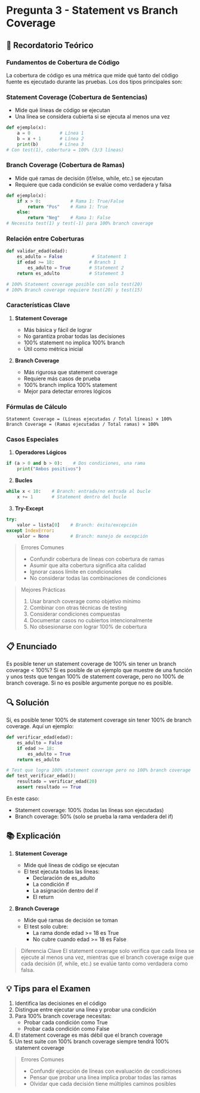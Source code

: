 # Pregunta 3 - Statement vs Branch Coverage

## 📖 Recordatorio Teórico

### Fundamentos de Cobertura de Código

La cobertura de código es una métrica que mide qué tanto del código fuente es ejecutado durante las pruebas. Los dos tipos principales son:

### Statement Coverage (Cobertura de Sentencias)

- Mide qué líneas de código se ejecutan
- Una línea se considera cubierta si se ejecuta al menos una vez

```python
def ejemplo(x):
    a = 0           # Línea 1
    b = x + 1       # Línea 2
    print(b)        # Línea 3
# Con test(1), cobertura = 100% (3/3 líneas)
```

### Branch Coverage (Cobertura de Ramas)

- Mide qué ramas de decisión (if/else, while, etc.) se ejecutan
- Requiere que cada condición se evalúe como verdadera y falsa

```python
def ejemplo(x):
    if x > 0:           # Rama 1: True/False
        return "Pos"    # Rama 1: True
    else:
        return "Neg"    # Rama 1: False
# Necesita test(1) y test(-1) para 100% branch coverage
```

### Relación entre Coberturas

```python
def validar_edad(edad):
    es_adulto = False           # Statement 1
    if edad >= 18:             # Branch 1
        es_adulto = True       # Statement 2
    return es_adulto           # Statement 3

# 100% Statement coverage posible con solo test(20)
# 100% Branch coverage requiere test(20) y test(15)
```

### Características Clave

1. **Statement Coverage**

   - Más básica y fácil de lograr
   - No garantiza probar todas las decisiones
   - 100% statement no implica 100% branch
   - Útil como métrica inicial

2. **Branch Coverage**
   - Más rigurosa que statement coverage
   - Requiere más casos de prueba
   - 100% branch implica 100% statement
   - Mejor para detectar errores lógicos

### Fórmulas de Cálculo

```
Statement Coverage = (Líneas ejecutadas / Total líneas) × 100%
Branch Coverage = (Ramas ejecutadas / Total ramas) × 100%
```

### Casos Especiales

1. **Operadores Lógicos**

```python
if (a > 0 and b > 0):    # Dos condiciones, una rama
    print("Ambos positivos")
```

2. **Bucles**

```python
while x < 10:    # Branch: entrada/no entrada al bucle
    x += 1       # Statement dentro del bucle
```

3. **Try-Except**

```python
try:
    valor = lista[0]    # Branch: éxito/excepción
except IndexError:
    valor = None        # Branch: manejo de excepción
```

> Errores Comunes
>
> - Confundir cobertura de líneas con cobertura de ramas
> - Asumir que alta cobertura significa alta calidad
> - Ignorar casos límite en condicionales
> - No considerar todas las combinaciones de condiciones

> Mejores Prácticas
>
> 1.  Usar branch coverage como objetivo mínimo
> 2.  Combinar con otras técnicas de testing
> 3.  Considerar condiciones compuestas
> 4.  Documentar casos no cubiertos intencionalmente
> 5.  No obsesionarse con lograr 100% de cobertura

## 📋 Enunciado

Es posible tener un statement coverage de 100% sin tener un branch coverage < 100%? Si es posible de un ejemplo que muestre de una función y unos tests que tengan 100% de statement coverage, pero no 100% de branch coverage. Si no es posible argumente porque no es posible.

## 🔍 Solución

Sí, es posible tener 100% de statement coverage sin tener 100% de branch coverage. Aquí un ejemplo:

```python
def verificar_edad(edad):
    es_adulto = False
    if edad >= 18:
        es_adulto = True
    return es_adulto

# Test que logra 100% statement coverage pero no 100% branch coverage
def test_verificar_edad():
    resultado = verificar_edad(20)
    assert resultado == True
```

En este caso:

- Statement coverage: 100% (todas las líneas son ejecutadas)
- Branch coverage: 50% (solo se prueba la rama verdadera del if)

## 📚 Explicación

1. **Statement Coverage**

   - Mide qué líneas de código se ejecutan
   - El test ejecuta todas las líneas:
     - Declaración de es_adulto
     - La condición if
     - La asignación dentro del if
     - El return

2. **Branch Coverage**
   - Mide qué ramas de decisión se toman
   - El test solo cubre:
     - La rama donde edad >= 18 es True
     - No cubre cuando edad >= 18 es False

> Diferencia Clave
> El statement coverage solo verifica que cada línea se ejecute al menos una vez, mientras que el branch coverage exige que cada decisión (if, while, etc.) se evalúe tanto como verdadera como falsa.

## 💡 Tips para el Examen

1. Identifica las decisiones en el código
2. Distingue entre ejecutar una línea y probar una condición
3. Para 100% branch coverage necesitas:
   - Probar cada condición como True
   - Probar cada condición como False
4. El statement coverage es más débil que el branch coverage
5. Un test suite con 100% branch coverage siempre tendrá 100% statement coverage

> Errores Comunes
>
> - Confundir ejecución de líneas con evaluación de condiciones
> - Pensar que probar una línea implica probar todas las ramas
> - Olvidar que cada decisión tiene múltiples caminos posibles
